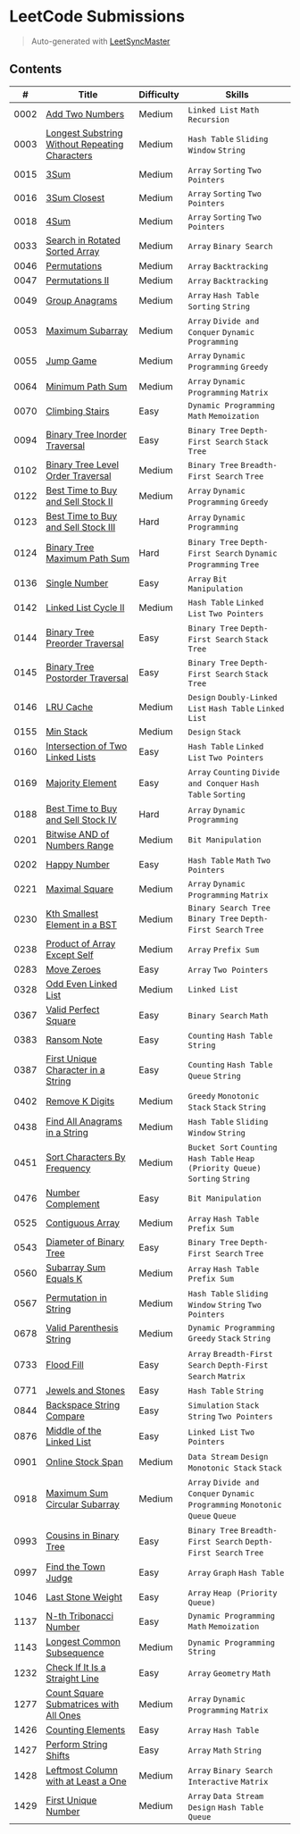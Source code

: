 # LeetCode Submissions

> Auto-generated with [LeetSyncMaster](https://github.com/shubhamwagh/LeetSyncMaster)

## Contents

| # | Title | Difficulty | Skills |
|---| ----- | ---------- | ------ |
| 0002 | [Add Two Numbers](https://leetcode.com/problems/add-two-numbers) | Medium | `Linked List` `Math` `Recursion` |
| 0003 | [Longest Substring Without Repeating Characters](https://leetcode.com/problems/longest-substring-without-repeating-characters) | Medium | `Hash Table` `Sliding Window` `String` |
| 0015 | [3Sum](https://leetcode.com/problems/3sum) | Medium | `Array` `Sorting` `Two Pointers` |
| 0016 | [3Sum Closest](https://leetcode.com/problems/3sum-closest) | Medium | `Array` `Sorting` `Two Pointers` |
| 0018 | [4Sum](https://leetcode.com/problems/4sum) | Medium | `Array` `Sorting` `Two Pointers` |
| 0033 | [Search in Rotated Sorted Array](https://leetcode.com/problems/search-in-rotated-sorted-array) | Medium | `Array` `Binary Search` |
| 0046 | [Permutations](https://leetcode.com/problems/permutations) | Medium | `Array` `Backtracking` |
| 0047 | [Permutations II](https://leetcode.com/problems/permutations-ii) | Medium | `Array` `Backtracking` |
| 0049 | [Group Anagrams](https://leetcode.com/problems/group-anagrams) | Medium | `Array` `Hash Table` `Sorting` `String` |
| 0053 | [Maximum Subarray](https://leetcode.com/problems/maximum-subarray) | Medium | `Array` `Divide and Conquer` `Dynamic Programming` |
| 0055 | [Jump Game](https://leetcode.com/problems/jump-game) | Medium | `Array` `Dynamic Programming` `Greedy` |
| 0064 | [Minimum Path Sum](https://leetcode.com/problems/minimum-path-sum) | Medium | `Array` `Dynamic Programming` `Matrix` |
| 0070 | [Climbing Stairs](https://leetcode.com/problems/climbing-stairs) | Easy | `Dynamic Programming` `Math` `Memoization` |
| 0094 | [Binary Tree Inorder Traversal](https://leetcode.com/problems/binary-tree-inorder-traversal) | Easy | `Binary Tree` `Depth-First Search` `Stack` `Tree` |
| 0102 | [Binary Tree Level Order Traversal](https://leetcode.com/problems/binary-tree-level-order-traversal) | Medium | `Binary Tree` `Breadth-First Search` `Tree` |
| 0122 | [Best Time to Buy and Sell Stock II](https://leetcode.com/problems/best-time-to-buy-and-sell-stock-ii) | Medium | `Array` `Dynamic Programming` `Greedy` |
| 0123 | [Best Time to Buy and Sell Stock III](https://leetcode.com/problems/best-time-to-buy-and-sell-stock-iii) | Hard | `Array` `Dynamic Programming` |
| 0124 | [Binary Tree Maximum Path Sum](https://leetcode.com/problems/binary-tree-maximum-path-sum) | Hard | `Binary Tree` `Depth-First Search` `Dynamic Programming` `Tree` |
| 0136 | [Single Number](https://leetcode.com/problems/single-number) | Easy | `Array` `Bit Manipulation` |
| 0142 | [Linked List Cycle II](https://leetcode.com/problems/linked-list-cycle-ii) | Medium | `Hash Table` `Linked List` `Two Pointers` |
| 0144 | [Binary Tree Preorder Traversal](https://leetcode.com/problems/binary-tree-preorder-traversal) | Easy | `Binary Tree` `Depth-First Search` `Stack` `Tree` |
| 0145 | [Binary Tree Postorder Traversal](https://leetcode.com/problems/binary-tree-postorder-traversal) | Easy | `Binary Tree` `Depth-First Search` `Stack` `Tree` |
| 0146 | [LRU Cache](https://leetcode.com/problems/lru-cache) | Medium | `Design` `Doubly-Linked List` `Hash Table` `Linked List` |
| 0155 | [Min Stack](https://leetcode.com/problems/min-stack) | Medium | `Design` `Stack` |
| 0160 | [Intersection of Two Linked Lists](https://leetcode.com/problems/intersection-of-two-linked-lists) | Easy | `Hash Table` `Linked List` `Two Pointers` |
| 0169 | [Majority Element](https://leetcode.com/problems/majority-element) | Easy | `Array` `Counting` `Divide and Conquer` `Hash Table` `Sorting` |
| 0188 | [Best Time to Buy and Sell Stock IV](https://leetcode.com/problems/best-time-to-buy-and-sell-stock-iv) | Hard | `Array` `Dynamic Programming` |
| 0201 | [Bitwise AND of Numbers Range](https://leetcode.com/problems/bitwise-and-of-numbers-range) | Medium | `Bit Manipulation` |
| 0202 | [Happy Number](https://leetcode.com/problems/happy-number) | Easy | `Hash Table` `Math` `Two Pointers` |
| 0221 | [Maximal Square](https://leetcode.com/problems/maximal-square) | Medium | `Array` `Dynamic Programming` `Matrix` |
| 0230 | [Kth Smallest Element in a BST](https://leetcode.com/problems/kth-smallest-element-in-a-bst) | Medium | `Binary Search Tree` `Binary Tree` `Depth-First Search` `Tree` |
| 0238 | [Product of Array Except Self](https://leetcode.com/problems/product-of-array-except-self) | Medium | `Array` `Prefix Sum` |
| 0283 | [Move Zeroes](https://leetcode.com/problems/move-zeroes) | Easy | `Array` `Two Pointers` |
| 0328 | [Odd Even Linked List](https://leetcode.com/problems/odd-even-linked-list) | Medium | `Linked List` |
| 0367 | [Valid Perfect Square](https://leetcode.com/problems/valid-perfect-square) | Easy | `Binary Search` `Math` |
| 0383 | [Ransom Note](https://leetcode.com/problems/ransom-note) | Easy | `Counting` `Hash Table` `String` |
| 0387 | [First Unique Character in a String](https://leetcode.com/problems/first-unique-character-in-a-string) | Easy | `Counting` `Hash Table` `Queue` `String` |
| 0402 | [Remove K Digits](https://leetcode.com/problems/remove-k-digits) | Medium | `Greedy` `Monotonic Stack` `Stack` `String` |
| 0438 | [Find All Anagrams in a String](https://leetcode.com/problems/find-all-anagrams-in-a-string) | Medium | `Hash Table` `Sliding Window` `String` |
| 0451 | [Sort Characters By Frequency](https://leetcode.com/problems/sort-characters-by-frequency) | Medium | `Bucket Sort` `Counting` `Hash Table` `Heap (Priority Queue)` `Sorting` `String` |
| 0476 | [Number Complement](https://leetcode.com/problems/number-complement) | Easy | `Bit Manipulation` |
| 0525 | [Contiguous Array](https://leetcode.com/problems/contiguous-array) | Medium | `Array` `Hash Table` `Prefix Sum` |
| 0543 | [Diameter of Binary Tree](https://leetcode.com/problems/diameter-of-binary-tree) | Easy | `Binary Tree` `Depth-First Search` `Tree` |
| 0560 | [Subarray Sum Equals K](https://leetcode.com/problems/subarray-sum-equals-k) | Medium | `Array` `Hash Table` `Prefix Sum` |
| 0567 | [Permutation in String](https://leetcode.com/problems/permutation-in-string) | Medium | `Hash Table` `Sliding Window` `String` `Two Pointers` |
| 0678 | [Valid Parenthesis String](https://leetcode.com/problems/valid-parenthesis-string) | Medium | `Dynamic Programming` `Greedy` `Stack` `String` |
| 0733 | [Flood Fill](https://leetcode.com/problems/flood-fill) | Easy | `Array` `Breadth-First Search` `Depth-First Search` `Matrix` |
| 0771 | [Jewels and Stones](https://leetcode.com/problems/jewels-and-stones) | Easy | `Hash Table` `String` |
| 0844 | [Backspace String Compare](https://leetcode.com/problems/backspace-string-compare) | Easy | `Simulation` `Stack` `String` `Two Pointers` |
| 0876 | [Middle of the Linked List](https://leetcode.com/problems/middle-of-the-linked-list) | Easy | `Linked List` `Two Pointers` |
| 0901 | [Online Stock Span](https://leetcode.com/problems/online-stock-span) | Medium | `Data Stream` `Design` `Monotonic Stack` `Stack` |
| 0918 | [Maximum Sum Circular Subarray](https://leetcode.com/problems/maximum-sum-circular-subarray) | Medium | `Array` `Divide and Conquer` `Dynamic Programming` `Monotonic Queue` `Queue` |
| 0993 | [Cousins in Binary Tree](https://leetcode.com/problems/cousins-in-binary-tree) | Easy | `Binary Tree` `Breadth-First Search` `Depth-First Search` `Tree` |
| 0997 | [Find the Town Judge](https://leetcode.com/problems/find-the-town-judge) | Easy | `Array` `Graph` `Hash Table` |
| 1046 | [Last Stone Weight](https://leetcode.com/problems/last-stone-weight) | Easy | `Array` `Heap (Priority Queue)` |
| 1137 | [N-th Tribonacci Number](https://leetcode.com/problems/n-th-tribonacci-number) | Easy | `Dynamic Programming` `Math` `Memoization` |
| 1143 | [Longest Common Subsequence](https://leetcode.com/problems/longest-common-subsequence) | Medium | `Dynamic Programming` `String` |
| 1232 | [Check If It Is a Straight Line](https://leetcode.com/problems/check-if-it-is-a-straight-line) | Easy | `Array` `Geometry` `Math` |
| 1277 | [Count Square Submatrices with All Ones](https://leetcode.com/problems/count-square-submatrices-with-all-ones) | Medium | `Array` `Dynamic Programming` `Matrix` |
| 1426 | [Counting Elements](https://leetcode.com/problems/counting-elements) | Easy | `Array` `Hash Table` |
| 1427 | [Perform String Shifts](https://leetcode.com/problems/perform-string-shifts) | Easy | `Array` `Math` `String` |
| 1428 | [Leftmost Column with at Least a One](https://leetcode.com/problems/leftmost-column-with-at-least-a-one) | Medium | `Array` `Binary Search` `Interactive` `Matrix` |
| 1429 | [First Unique Number](https://leetcode.com/problems/first-unique-number) | Medium | `Array` `Data Stream` `Design` `Hash Table` `Queue` |
